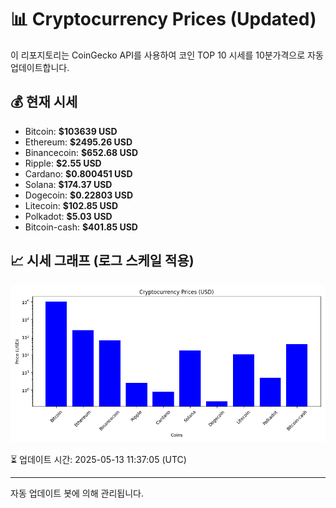 
# 📊 Cryptocurrency Prices (Updated)

이 리포지토리는 CoinGecko API를 사용하여 코인 TOP 10 시세를 10분가격으로 자동 업데이트합니다.

## 💰 현재 시세
- Bitcoin: **$103639 USD**
- Ethereum: **$2495.26 USD**
- Binancecoin: **$652.68 USD**
- Ripple: **$2.55 USD**
- Cardano: **$0.800451 USD**
- Solana: **$174.37 USD**
- Dogecoin: **$0.22803 USD**
- Litecoin: **$102.85 USD**
- Polkadot: **$5.03 USD**
- Bitcoin-cash: **$401.85 USD**

## 📈 시세 그래프 (로그 스케일 적용)
![Crypto Prices](crypto_prices.png)

⏳ 업데이트 시간: 2025-05-13 11:37:05 (UTC)

---
자동 업데이트 봇에 의해 관리됩니다.
